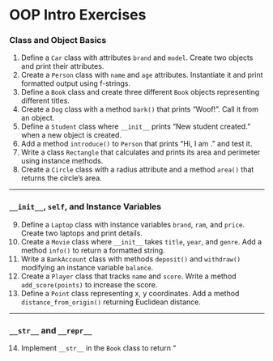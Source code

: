 # OOP Intro Exercises

### **Class and Object Basics**

1. Define a `Car` class with attributes `brand` and `model`. Create two objects and print their attributes.
2. Create a `Person` class with `name` and `age` attributes. Instantiate it and print formatted output using f-strings.
3. Define a `Book` class and create three different `Book` objects representing different titles.
4. Create a `Dog` class with a method `bark()` that prints “Woof!”. Call it from an object.
5. Define a `Student` class where `__init__` prints “New student created.” when a new object is created.
6. Add a method `introduce()` to `Person` that prints “Hi, I am <name>.” and test it.
7. Write a class `Rectangle` that calculates and prints its area and perimeter using instance methods.
8. Create a `Circle` class with a radius attribute and a method `area()` that returns the circle’s area.

---

### **`__init__`, `self`, and Instance Variables**

9. Define a `Laptop` class with instance variables `brand`, `ram`, and `price`. Create two laptops and print details.
10. Create a `Movie` class where `__init__` takes `title`, `year`, and `genre`. Add a method `info()` to return a formatted string.
11. Write a `BankAccount` class with methods `deposit()` and `withdraw()` modifying an instance variable `balance`.
12. Create a `Player` class that tracks `name` and `score`. Write a method `add_score(points)` to increase the score.
13. Define a `Point` class representing x, y coordinates. Add a method `distance_from_origin()` returning Euclidean distance.

---

### **`__str__` and `__repr__`**

14. Implement `__str__` in the `Book` class to return “<title> by <author>”.
15. Implement both `__str__` and `__repr__` for the `Person` class. Compare printed outputs from `print(person)` and `repr(person)`.
16. In the `Rectangle` class, implement `__repr__` to return “Rectangle(width=..., height=...)”.
17. Add a `__str__` to `BankAccount` showing account owner and current balance.

---

### **Class Variables**

18. Define a `Student` class with a class variable `school = "Greenwood High"`.
19. Create multiple `Student` objects and show that all share the same `school` variable.
20. Change `Student.school` to `"Bluebell Academy"` and show how all instances reflect the change.
21. Add a class variable `count` to `Car` that keeps track of how many cars have been created.
22. Increment `count` in the constructor and print it after creating several objects.

---

### **Static and Class Methods**

23. Add a `@staticmethod` to `MathUtils` class that returns the square of a number.
24. Add a `@classmethod` in `Person` that creates a `Person` object from a formatted string like `"John-25"`.
25. Add a `@classmethod` `from_birth_year(cls, name, year)` that calculates age and returns a new `Person`.
26. Create a `@staticmethod` in `Temperature` class that converts Celsius to Fahrenheit.
27. Add a `@classmethod` to `Circle` that creates a circle given its diameter instead of radius.

---

### **`del`, `__del__`, and Attribute Operations**

28. Create a `TempFile` class whose `__del__` prints “File deleted” when object is garbage collected.
29. Create an object, delete it with `del`, and observe the destructor message.
30. Add a `delete_account()` method to `BankAccount` that deletes the `balance` attribute using `del self.balance`.
31. Use `vars()` to print all attributes of a `Car` object as a dictionary.
32. Use `hasattr()` to check if a `Person` object has the attribute `age`.
33. Use `getattr()` to safely retrieve `height` from a `Person` object with default `"Unknown"`.
34. Use `setattr()` to dynamically add a new attribute `nationality = "Uzbek"` to a `Person` instance.
35. Use `delattr()` to remove an attribute from an existing object and verify using `hasattr()`.

---

### **Type Checking and Introspection**

36. Create two classes, `Cat` and `Dog`, and use `isinstance()` to check if an object is a `Dog`.
37. Create a function `describe(obj)` that prints the class name of any object passed in using `obj.__class__.__name__`.
38. Use `issubclass()` to verify relationships between `Animal`, `Dog`, and `Poodle` classes.
39. Print the `__dict__` of an object to inspect its stored instance variables.
40. Combine everything: write a `Vehicle` class with class variable `vehicle_count`, instance variables `make` and `year`, a static method `is_motorized()`, a class method `from_string()`, and a custom `__str__`—demonstrate all functionality.
